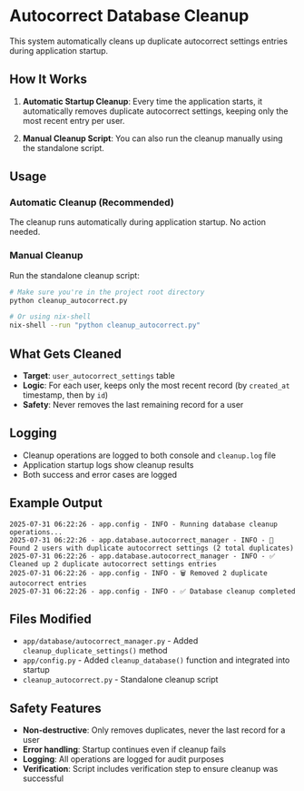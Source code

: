 # Autocorrect Database Cleanup

This system automatically cleans up duplicate autocorrect settings entries during application startup.

## How It Works

1. **Automatic Startup Cleanup**: Every time the application starts, it automatically removes duplicate autocorrect settings, keeping only the most recent entry per user.

2. **Manual Cleanup Script**: You can also run the cleanup manually using the standalone script.

## Usage

### Automatic Cleanup (Recommended)
The cleanup runs automatically during application startup. No action needed.

### Manual Cleanup
Run the standalone cleanup script:
```bash
# Make sure you're in the project root directory
python cleanup_autocorrect.py

# Or using nix-shell
nix-shell --run "python cleanup_autocorrect.py"
```

## What Gets Cleaned

- **Target**: `user_autocorrect_settings` table
- **Logic**: For each user, keeps only the most recent record (by `created_at` timestamp, then by `id`)
- **Safety**: Never removes the last remaining record for a user

## Logging

- Cleanup operations are logged to both console and `cleanup.log` file
- Application startup logs show cleanup results
- Both success and error cases are logged

## Example Output

```
2025-07-31 06:22:26 - app.config - INFO - Running database cleanup operations...
2025-07-31 06:22:26 - app.database.autocorrect_manager - INFO - 🔄 Found 2 users with duplicate autocorrect settings (2 total duplicates)
2025-07-31 06:22:26 - app.database.autocorrect_manager - INFO - ✅ Cleaned up 2 duplicate autocorrect settings entries
2025-07-31 06:22:26 - app.config - INFO - 🗑️ Removed 2 duplicate autocorrect entries
2025-07-31 06:22:26 - app.config - INFO - ✅ Database cleanup completed
```

## Files Modified

- `app/database/autocorrect_manager.py` - Added `cleanup_duplicate_settings()` method
- `app/config.py` - Added `cleanup_database()` function and integrated into startup
- `cleanup_autocorrect.py` - Standalone cleanup script

## Safety Features

- **Non-destructive**: Only removes duplicates, never the last record for a user
- **Error handling**: Startup continues even if cleanup fails
- **Logging**: All operations are logged for audit purposes
- **Verification**: Script includes verification step to ensure cleanup was successful
